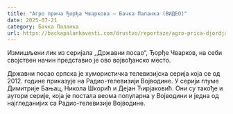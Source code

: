 ```yaml
---
title: "Агро прича Ђорђа Чваркова – Бачка Паланка (ВИДЕО)"
date: 2025-07-21
category: Бачка Паланка
url: https://backapalankavesti.com/drustvo/reportaze/agro-prica-djordja-cvarkova-backa-palanka-video/
---
```


Измишљени лик из серијала „Државни посао“, Ђорђе Чварков, на себи својствен начин представио је ово војвођанско место.

Државни посао српска је хумористичка телевизијска серија која се од 2012. године приказује на Радио-телевизији Војводине. У серији глуме Димитрије Бањац, Никола Шкорић и Дејан Ћирјаковић. Они су такође и аутори серије, која је постала веома популарна у Војводини и једна од најгледанијих са Радио-телевизије Војводине.
